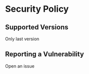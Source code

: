 # Security Policy

## Supported Versions

Only last version

## Reporting a Vulnerability

Open an issue
